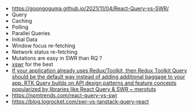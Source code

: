- https://goongoguma.github.io/2021/11/04/React-Query-vs-SWR/
- Query 
- Caching
- Polling 
- Parallel Queries
- Initial Data
- Window focus re-fetching
- Network status re-fetching
- Mutations are easy in SWR than RQ ?
- [xswr](https://github.com/hazae41/xswr) for the best
- [If your application already uses Redux/Toolkit, then Redux Toolkit Query should be the default way instead of adding additional baggage to your app.  RTK Query builds on API design patterns and feature concepts popularized by libraries like React Query &  SWR ~  merotuts](https://www.youtube.com/watch?v=8JdGeV21ZNA&lc=Ugw1-a7XDactc1gUrUZ4AaABAg)
- https://npmtrends.com/react-query-vs-swr
- https://blog.logrocket.com/swr-vs-tanstack-query-react
